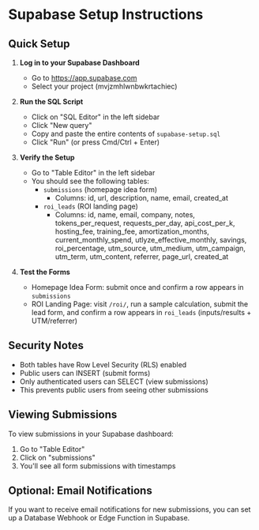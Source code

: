 # Supabase Setup Instructions

## Quick Setup

1. **Log in to your Supabase Dashboard**
   - Go to https://app.supabase.com
   - Select your project (mvjzmhlwnbwkrtachiec)

2. **Run the SQL Script**
   - Click on "SQL Editor" in the left sidebar
   - Click "New query"
   - Copy and paste the entire contents of `supabase-setup.sql`
   - Click "Run" (or press Cmd/Ctrl + Enter)

3. **Verify the Setup**
   - Go to "Table Editor" in the left sidebar
   - You should see the following tables:
     - `submissions` (homepage idea form)
       - Columns: id, url, description, name, email, created_at
     - `roi_leads` (ROI landing page)
       - Columns: id, name, email, company, notes,
         tokens_per_request, requests_per_day, api_cost_per_k, hosting_fee, training_fee, amortization_months,
         current_monthly_spend, utlyze_effective_monthly, savings, roi_percentage,
         utm_source, utm_medium, utm_campaign, utm_term, utm_content, referrer, page_url, created_at

4. **Test the Forms**
   - Homepage Idea Form: submit once and confirm a row appears in `submissions`
   - ROI Landing Page: visit `/roi/`, run a sample calculation, submit the lead form, and confirm a row appears in `roi_leads` (inputs/results + UTM/referrer)

## Security Notes

- Both tables have Row Level Security (RLS) enabled
- Public users can INSERT (submit forms)
- Only authenticated users can SELECT (view submissions)
- This prevents public users from seeing other submissions

## Viewing Submissions

To view submissions in your Supabase dashboard:
1. Go to "Table Editor"
2. Click on "submissions"
3. You'll see all form submissions with timestamps

## Optional: Email Notifications

If you want to receive email notifications for new submissions, you can set up a Database Webhook or Edge Function in Supabase.